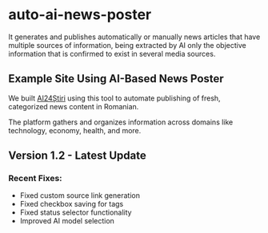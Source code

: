 # auto-ai-news-poster
It generates and publishes automatically or manually news articles that have multiple sources of information, being extracted by AI only the objective information that is confirmed to exist in several media sources.

## Example Site Using AI-Based News Poster

We built [AI24Știri](https://ai24stiri.ro) using this tool to automate publishing of fresh, categorized news content in Romanian.

The platform gathers and organizes information across domains like technology, economy, health, and more.

## Version 1.2 - Latest Update

### Recent Fixes:
- Fixed custom source link generation
- Fixed checkbox saving for tags
- Fixed status selector functionality
- Improved AI model selection
